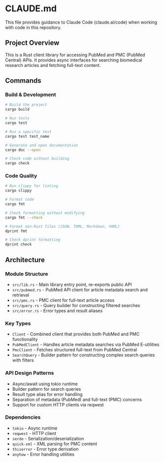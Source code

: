 # CLAUDE.md

This file provides guidance to Claude Code (claude.ai/code) when working with code in this repository.

## Project Overview

This is a Rust client library for accessing PubMed and PMC (PubMed Central) APIs. It provides async interfaces for searching biomedical research articles and fetching full-text content.

## Commands

### Build & Development

```bash
# Build the project
cargo build

# Run tests
cargo test

# Run a specific test
cargo test test_name

# Generate and open documentation
cargo doc --open

# Check code without building
cargo check
```

### Code Quality

```bash
# Run clippy for linting
cargo clippy

# Format code
cargo fmt

# Check formatting without modifying
cargo fmt --check

# Format non-Rust files (JSON, TOML, Markdown, YAML)
dprint fmt

# Check dprint formatting
dprint check
```

## Architecture

### Module Structure

- `src/lib.rs` - Main library entry point, re-exports public API
- `src/pubmed.rs` - PubMed API client for article metadata search and retrieval
- `src/pmc.rs` - PMC client for full-text article access
- `src/query.rs` - Query builder for constructing filtered searches
- `src/error.rs` - Error types and result aliases

### Key Types

- `Client` - Combined client that provides both PubMed and PMC functionality
- `PubMedClient` - Handles article metadata searches via PubMed E-utilities
- `PmcClient` - Fetches structured full-text from PubMed Central
- `SearchQuery` - Builder pattern for constructing complex search queries with filters

### API Design Patterns

- Async/await using tokio runtime
- Builder pattern for search queries
- Result<T> type alias for error handling
- Separation of metadata (PubMed) and full-text (PMC) concerns
- Support for custom HTTP clients via reqwest

### Dependencies

- `tokio` - Async runtime
- `reqwest` - HTTP client
- `serde` - Serialization/deserialization
- `quick-xml` - XML parsing for PMC content
- `thiserror` - Error type derivation
- `anyhow` - Error handling utilities
